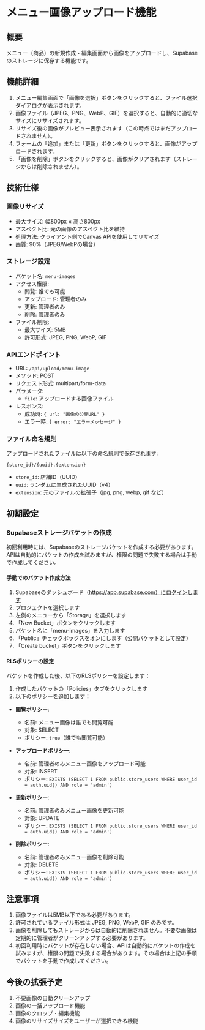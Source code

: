 # メニュー画像アップロード機能

## 概要

メニュー（商品）の新規作成・編集画面から画像をアップロードし、Supabaseのストレージに保存する機能です。

## 機能詳細

1. メニュー編集画面で「画像を選択」ボタンをクリックすると、ファイル選択ダイアログが表示されます。
2. 画像ファイル（JPEG、PNG、WebP、GIF）を選択すると、自動的に適切なサイズにリサイズされます。
3. リサイズ後の画像がプレビュー表示されます（この時点ではまだアップロードされません）。
4. フォームの「追加」または「更新」ボタンをクリックすると、画像がアップロードされます。
5. 「画像を削除」ボタンをクリックすると、画像がクリアされます（ストレージからは削除されません）。

## 技術仕様

### 画像リサイズ

- 最大サイズ: 幅800px × 高さ800px
- アスペクト比: 元の画像のアスペクト比を維持
- 処理方法: クライアント側でCanvas APIを使用してリサイズ
- 画質: 90%（JPEG/WebPの場合）

### ストレージ設定

- バケット名: `menu-images`
- アクセス権限:
  - 閲覧: 誰でも可能
  - アップロード: 管理者のみ
  - 更新: 管理者のみ
  - 削除: 管理者のみ
- ファイル制限:
  - 最大サイズ: 5MB
  - 許可形式: JPEG, PNG, WebP, GIF

### APIエンドポイント

- URL: `/api/upload/menu-image`
- メソッド: POST
- リクエスト形式: multipart/form-data
- パラメータ:
  - `file`: アップロードする画像ファイル
- レスポンス:
  - 成功時: `{ url: "画像の公開URL" }`
  - エラー時: `{ error: "エラーメッセージ" }`

### ファイル命名規則

アップロードされたファイルは以下の命名規則で保存されます:

```
{store_id}/{uuid}.{extension}
```

- `store_id`: 店舗ID（UUID）
- `uuid`: ランダムに生成されたUUID（v4）
- `extension`: 元のファイルの拡張子（jpg, png, webp, gif など）

## 初期設定

### Supabaseストレージバケットの作成

初回利用時には、Supabaseのストレージバケットを作成する必要があります。APIは自動的にバケットの作成を試みますが、権限の問題で失敗する場合は手動で作成してください。

#### 手動でのバケット作成方法

1. Supabaseのダッシュボード（https://app.supabase.com）にログインします
2. プロジェクトを選択します
3. 左側のメニューから「Storage」を選択します
4. 「New Bucket」ボタンをクリックします
5. バケット名に「menu-images」を入力します
6. 「Public」チェックボックスをオンにします（公開バケットとして設定）
7. 「Create bucket」ボタンをクリックします

#### RLSポリシーの設定

バケットを作成した後、以下のRLSポリシーを設定します：

1. 作成したバケットの「Policies」タブをクリックします
2. 以下のポリシーを追加します：

- **閲覧ポリシー**:
  - 名前: メニュー画像は誰でも閲覧可能
  - 対象: SELECT
  - ポリシー: `true`（誰でも閲覧可能）

- **アップロードポリシー**:
  - 名前: 管理者のみメニュー画像をアップロード可能
  - 対象: INSERT
  - ポリシー: `EXISTS (SELECT 1 FROM public.store_users WHERE user_id = auth.uid() AND role = 'admin')`

- **更新ポリシー**:
  - 名前: 管理者のみメニュー画像を更新可能
  - 対象: UPDATE
  - ポリシー: `EXISTS (SELECT 1 FROM public.store_users WHERE user_id = auth.uid() AND role = 'admin')`

- **削除ポリシー**:
  - 名前: 管理者のみメニュー画像を削除可能
  - 対象: DELETE
  - ポリシー: `EXISTS (SELECT 1 FROM public.store_users WHERE user_id = auth.uid() AND role = 'admin')`

## 注意事項

1. 画像ファイルは5MB以下である必要があります。
2. 許可されているファイル形式は JPEG, PNG, WebP, GIF のみです。
3. 画像を削除してもストレージからは自動的に削除されません。不要な画像は定期的に管理者がクリーンアップする必要があります。
4. 初回利用時にバケットが存在しない場合、APIは自動的にバケットの作成を試みますが、権限の問題で失敗する場合があります。その場合は上記の手順でバケットを手動で作成してください。

## 今後の拡張予定

1. 不要画像の自動クリーンアップ
2. 画像の一括アップロード機能
3. 画像のクロップ・編集機能
4. 画像のリサイズサイズをユーザーが選択できる機能
